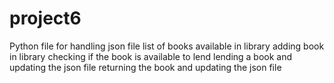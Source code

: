 # project6
Python file for handling json file
list of books available in library
adding book in library
checking if the book is available to lend
lending a book and updating the json file
returning the book and updating the json file
